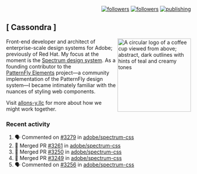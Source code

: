 <p align="right"><a rel="me" href="https://front-end.social/@castastrophe">
    <img alt="followers" title="Follow me on Mastodon" src="https://img.shields.io/mastodon/follow/109297102751309835?domain=https%3A%2F%2Ffront-end.social&label=Follow&logo=mastodon&logoColor=white&style=for-the-badge&labelColor=008080&color=006969"/></a>
  <a href="https://codepen.io/castastrophe/">
    <img alt="followers" title="Follow me on CodePen" src="https://img.shields.io/badge/23-1?color=640464&labelColor=7c007c&style=for-the-badge&logo=codepen&label=Follow"/></a>
<a href="https://castastrophe.medium.com/">
    <img alt="publishing" title="View articles on Medium" src="https://img.shields.io/badge/107-1?color=666&labelColor=444&label=subscribe&logo=medium&logoColor=white&style=for-the-badge"/></a>
</p>

## [&nbsp;Cassondra&nbsp;]

<img align="right" src="https://github-production-user-asset-6210df.s3.amazonaws.com/1840295/253016758-ba468774-1cd3-42c2-8f43-947b5eeb5edf.png" height="200" alt="A circular logo of a coffee cup viewed from above; abstract, dark outlines with hints of teal and creamy tones">

Front-end developer and architect of enterprise-scale design systems for Adobe; previously of Red Hat. My focus at the moment is the [Spectrum design system](https://github.com/adobe/spectrum-css). As a founding contributor to the [PatternFly&nbsp;Elements](https://github.com/patternfly/patternfly-elements) project&mdash;a community implementation of the PatternFly design system&mdash;I became intimately familiar with the nuances of styling web components.

Visit [allons-y.llc](http://allons-y.llc/) for more about how we might work together.

### Recent activity

<!--START_SECTION:activity-->
1. 🗣 Commented on [#3279](https://github.com/adobe/spectrum-css/pull/3279#issuecomment-2426779898) in [adobe/spectrum-css](https://github.com/adobe/spectrum-css)
2. 🎉 Merged PR [#3261](https://github.com/adobe/spectrum-css/pull/3261) in [adobe/spectrum-css](https://github.com/adobe/spectrum-css)
3. 🎉 Merged PR [#3250](https://github.com/adobe/spectrum-css/pull/3250) in [adobe/spectrum-css](https://github.com/adobe/spectrum-css)
4. 🎉 Merged PR [#3249](https://github.com/adobe/spectrum-css/pull/3249) in [adobe/spectrum-css](https://github.com/adobe/spectrum-css)
5. 🗣 Commented on [#3256](https://github.com/adobe/spectrum-css/pull/3256#issuecomment-2419535573) in [adobe/spectrum-css](https://github.com/adobe/spectrum-css)
<!--END_SECTION:activity-->
